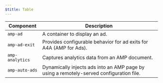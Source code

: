 ```yaml
---
$title: Table
---
```



| Component | Description |
|-|-|
|`amp-ad` | A container to display an ad. |
|`amp-ad-exit` |Provides configurable behavior for ad exits for A4A (AMP for Ads). |
|`amp-analytics` |Captures analytics data from an AMP document.|
|`amp-auto-ads` |Dynamically injects ads into an AMP page by using a remotely-served configuration file.|

